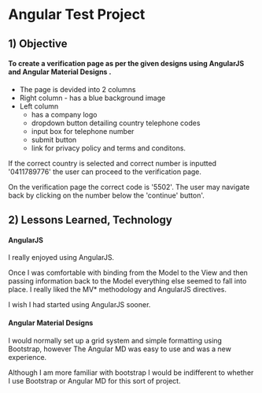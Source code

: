 # Angular Test Project #


## __1) Objective__ ##
#### To create a verification page as per the given designs using __AngularJS__ and __Angular Material Designs__ . ####
- The page is devided into 2 columns 
- Right column - has a blue background image
- Left column 
    - has a company logo
    - dropdown button detailing country telephone codes
    - input box for telephone number
    - submit button
    - link for privacy policy and terms and conditons.

If the correct country is selected and correct number is inputted '0411789776' the user can proceed to the verification page. 

On the verification page the correct code is '5502'. The user may navigate back by clicking on the number below the 'continue' button'.

## __2) Lessons Learned, Technology__ ##

#### __AngularJS__ ####
I really enjoyed using AngularJS. 

Once I was comfortable with binding from the Model to the View and then passing information back to the Model everything else seemed to fall into place.
I really liked the MV* methodology and AngularJS directives.

I wish I had started using AngularJS sooner.
 
#### __Angular Material Designs__ ####
I would normally set up a grid system and simple formatting using Bootstrap, however The Angular MD was easy to use and was a new experience. 

Although I am more familiar with bootstrap I would be indifferent to whether I use Bootstrap or Angular MD for this sort of project.
